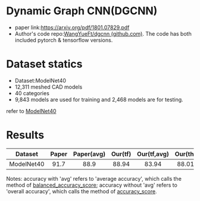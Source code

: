 # Dynamic Graph CNN(DGCNN)

- paper link:https://arxiv.org/pdf/1801.07829.pdf
- Author's code repo:[WangYueFt/dgcnn (github.com)](https://github.com/WangYueFt/dgcnn). The code has both included pytorch & tensorflow versions.

# Dataset statics

- Dataset:ModelNet40
- 12,311 meshed CAD models
- 40 categories
- 9,843 models are used for training and 2,468 models are for testing. 

refer to [ModelNet40](https://gammagl.readthedocs.io/en/latest/api/gammagl.datasets.html#gammagl.datasets.ModelNet40)

# Results

|  Dataset   | Paper | Paper(avg) | Our(tf) | Our(tf,avg) | Our(th) | Our(th,avg) |
|:----------:|:-----:|:----------:|:-------:|:-----------:|:-------:|:-----------:|
| ModelNet40 | 91.7  |    88.9    |  88.94  |    83.94    |  88.01  |    82.16    |

Notes: accuracy with 'avg' refers to 'average accuracy', which calls the method of 
[balanced_accuracy_score](https://scikit-learn.org/stable/modules/generated/sklearn.metrics.balanced_accuracy_score.html); accuracy without 'avg' refers to 'overall accuracy', which calls the method of [accuracy_score](https://scikit-learn.org/stable/modules/generated/sklearn.metrics.accuracy_score.html).
